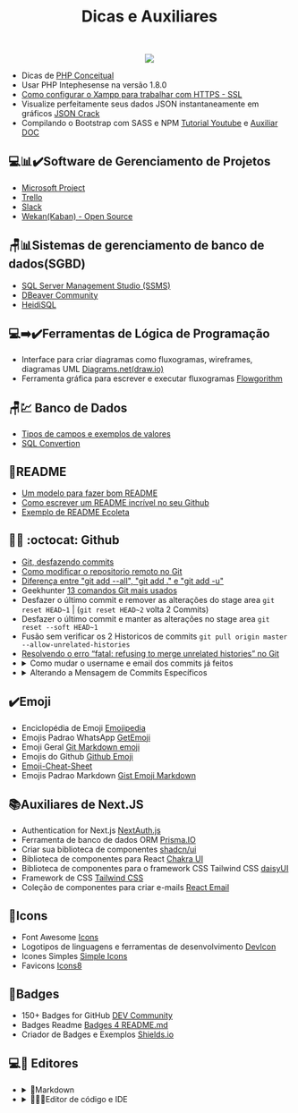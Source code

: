 <h1 align="center">Dicas e Auxiliares</h1>

<br />
<p align="center">
	<img src="https://img.shields.io/badge/-GERAL-informational" />
</p>

<ul>
	<li>Dicas de <a href="(https://github.com/maniero/SOpt/blob/master/PHP/Conceptual.md">PHP Conceitual</a></li>
	<li>Usar PHP Intephesense na versão 1.8.0</li>
	<li><a href="https://www.youtube.com/watch?v=0kvOQJj7gVk">Como configurar o Xampp para trabalhar com HTTPS - SSL</a>
	</li>
 <li>Visualize perfeitamente seus dados JSON instantaneamente em gráficos <a href="https://jsoncrack.com/editor">JSON Crack</a>
	</li>
	<li>Compilando o Bootstrap com SASS e NPM <a href="https://www.youtube.com/watch?v=VAet5wEoOWU&tk">Tutorial
			Youtube</a> e <a href="https://diegomariano.com/compilando-o-bootstrap-com-sass-e-npm/">Auxiliar DOC</a>
	</li>
</ul>

<h2>💻📊✔️Software de Gerenciamento de Projetos</h2>

<ul>
	<li><a href="https://project.microsoft.com/">Microsoft Project</a></li>
	<li><a href="https://trello.com/">Trello</a></li>
	<li><a href="https://slack.com/intl/pt-br">Slack</a></li>
	<li><a href="https://github.com/wekan/wekan">Wekan(Kaban) - Open Source</a></li>
</ul>

<h2>🪑📊Sistemas de gerenciamento de banco de dados(SGBD)</h2>

<ul>
	<li><a
			href="https://learn.microsoft.com/en-us/sql/ssms/download-sql-server-management-studio-ssms?view=sql-server-ver16">SQL
			Server Management Studio (SSMS)</a></li>
	<li><a href="https://dbeaver.io/download/">DBeaver Community</a></li>
	<li><a href="https://www.heidisql.com/download.php">HeidiSQL</a></li>
</ul>

<h2>💻➡️✔️Ferramentas de Lógica de Programação</h2>
<ul>
	<li>Interface para criar diagramas como fluxogramas, wireframes, diagramas UML <a
			href="https://app.diagrams.net/">Diagrams.net(draw.io)</a></li>
	<li>Ferramenta gráfica para escrever e executar fluxogramas <a
			href="http://www.flowgorithm.org/download/index.html">Flowgorithm</a></li>
</ul>

<h2>🪑💹 Banco de Dados</h2>
<ul>
	<li><a href="http://www.fititnt.org/off/tipos-de-campos-e-exemplos-de-valores-empresas-em-sistemas-cnpj-cep.html">Tipos
			de campos e exemplos de valores</a></li>
	<li><a href="https://www.sqlines.com/online">SQL Convertion</a></li>
</ul>

<h2>📄README</h2>
<ul>
	<li><a href="https://gist.github.com/lohhans/f8da0b147550df3f96914d3797e9fb89">Um modelo para fazer bom README</a>
	</li>
	<li><a href="https://www.alura.com.br/artigos/escrever-bom-readme">Como escrever um README incrível no seu
			Github</a></li>
	<li><a href="https://github.com/tgmarinho/README-ecoleta/blob/master/README.md">Exemplo de README Ecoleta</a></li>
</ul>

<h2>👨‍💻 :octocat: Github</h2>
<ul>
	<li><a href="https://brorlandi.github.io/git-desfazendo-commits">Git, desfazendo commits</a></li>
	<li><a href="https://wallacemaxters.com.br/blog/50/como-modificar-o-repositorio-remoto-no-git">Como modificar o
			repositorio remoto no Git</a></li>
	<li><a href="https://pt.stackoverflow.com/questions/326160/diferen%C3%A7a-entre-git-add-all-git-add-e-git-add-u">Diferença
			entre "git add --all", "git add ." e "git add -u"</a></li>
	<li>Geekhunter <a href="https://blog.geekhunter.com.br/comandos-git-mais-utilizados/#Git_add">13 comandos Git mais
			usados</a></li>
	<li>Desfazer o último commit e remover as alterações do stage area <code>git reset HEAD~1</code> |
		(<code>git reset HEAD~2</code> volta 2 Commits)</li>
	<li>Desfazer o último commit e manter as alterações no stage area <code>git reset --soft HEAD~1</code></li>
	<li>Fusão sem verificar os 2 Historicos de commits <code>git pull origin master --allow-unrelated-histories</code>
	</li>
	<li><a
			href="https://community.umbler.com/br/t/resolvendo-o-erro-fatal-refusing-to-merge-unrelated-histories-no-git/657">Resolvendo
			o erro “fatal: refusing to merge unrelated histories” no Git</a></li>
<li>
  <details>
    <summary>Como mudar o username e email dos commits já feitos</summary>
    <pre>
      <code class="language-git">
        git filter-branch --env-filter '
        EMAIL_ANTIGO="seu-email-antigo@example.com"
        NOME_CORRETO="Nome correto"
        EMAIL_CORRETO="seu-email-correto@example.com"
        if [ "$GIT_COMMITTER_EMAIL" = "$EMAIL_ANTIGO" ]
        then
        export GIT_COMMITTER_NAME="$NOME_CORRETO"
        export GIT_COMMITTER_EMAIL="$EMAIL_CORRETO"
        fi
        if [ "$GIT_AUTHOR_EMAIL" = "$EMAIL_ANTIGO" ]
        then
        export GIT_AUTHOR_NAME="$NOME_CORRETO"
        export GIT_AUTHOR_EMAIL="$EMAIL_CORRETO"
        fi
        ' --tag-name-filter cat -- --branches --tags
      </code>
    </pre>
  </details>
</li>
	<li>
		<details>
			<summary>Alterando a Mensagem de Commits Específicos</summary>
			<ul>
				<li>
					<strong>1. Utilize o comando <code>git rebase -i HEAD~n</code></strong>
					<p>Onde <code>n</code> é o número de commits a partir do HEAD que você quer incluir no rebase.</p>
					<pre><code>git rebase -i HEAD~3</code></pre>
				</li>
				<li>
					<strong>2. Escolha o Commit para Editar</strong>
					<p>Encontre o commit cuja mensagem você deseja alterar e substitua <code>pick</code> por
						<code>reword</code> (ou <code>r</code>) e Salve e feche o editor, Exemplo:
					</p>
					<pre><code>reword abc1234 Mensagem antiga
pick def5678 Outro commit
pick ghi9012 Outro commit</code></pre>
				</li>
				<li>
					<strong>3. Edite a Mensagem do Commit</strong>
					<p>O Git abrirá o editor novamente, desta vez para você editar a mensagem do commit especificado.
						Edite a mensagem conforme necessário, salve e feche o editor</p>
				</li>
				<li>
					<strong>4. Continue o Rebase</strong>
					<p>Após editar a mensagem, o rebase interativo continuará automaticamente. Se houver conflitos, você
						precisará resolvê-los antes de continuar.</p>
					<pre><code>git rebase --continue</code></pre>
				</li>
				<li>
					<strong>5. Forçar o Push para o Repositório Remoto</strong>
					<p>Após completar o rebase, você precisará forçar o push para atualizar o repositório remoto com as
						mudanças.</p>
					<pre><code>git push --force</code></pre>
				</li>
			</ul>
		</details>
	</li>

</ul>

<h2>✔️Emoji</h2>
<ul>
	<li>Enciclopédia de Emoji <a href="https://emojipedia.org/">Emojipedia</a></li>
	<li>Emojis Padrao WhatsApp <a href="https://getemoji.com/">GetEmoji</a></li>
	<li>Emoji Geral <a href="https://itinerant.tistory.com/60">Git Markdown emoji</a></li>
	<li>Emojis do Github <a href="https://github.com/StylishThemes/GitHub-Dark/wiki/Emoji">Github Emoji</a></li>
	<li><a href="https://github.com/ikatyang/emoji-cheat-sheet">Emoji-Cheat-Sheet</a></li>
	<li>Emojis Padrao Markdown <a href="https://gist.github.com/rxaviers/7360908">Gist Emoji Markdown</a></li>
</ul>

<h2>📚Auxiliares de Next.JS</h2>
<ul>
	<li>Authentication for Next.js <a href="https://next-auth.js.org/">NextAuth.js</a></li>
	<li>Ferramenta de banco de dados ORM <a href="https://www.prisma.io/">Prisma.IO</a></li>
	<li>Criar sua biblioteca de componentes <a href="https://ui.shadcn.com/">shadcn/ui</a></li>
	<li>Biblioteca de componentes para React <a href="https://chakra-ui.com/">Chakra UI</a></li>
	<li>Biblioteca de componentes para o framework CSS Tailwind CSS <a href="https://daisyui.com/">daisyUI</a></li>
	<li>Framework de CSS <a href="https://tailwindcss.com/">Tailwind CSS</a></li>
	<li>Coleção de componentes para criar e-mails <a href="https://react.email/">React Email</a></li>
</ul>

<h2>📍Icons</h2>
<ul>
	<li>Font Awesome <a href="https://fontawesome.com/icons">Icons</a></li>
	<li>Logotipos de linguagens e ferramentas de desenvolvimento <a
			href="https://github.com/devicons/devicon/tree/master/icons">DevIcon</a></li>
	<li>Icones Simples <a href="https://simpleicons.org/">Simple Icons</a></li>
	<li>Favicons <a href="https://icons8.com.br/icons/set/popular">Icons8</a></li>
</ul>

<h2>🔖Badges</h2>
<ul>
	<li>150+ Badges for GitHub <a href="https://dev.to/envoy_/150-badges-for-github-pnk">DEV Community</a></li>
	<li>Badges Readme <a href="https://github.com/alexandresanlim/Badges4-README.md-Profile">Badges 4 README.md</a></li>
	<li>Criador de Badges e Exemplos <a href="https://shields.io/">Shields.io</a></li>
</ul>

<h2>💻🧾 Editores</h2>
<ul>
	<li>
		<details>
			<summary>📌Markdown</summary>
			<ul>
				<li>Editor e Auxiliador Online de Markdown <a href="https://readme.so/pt/editor">Readme.SO</a></li>
				<li>Editor de Markdown no navegador <a href="https://stackedit.io/">StackEdit</a></li>
				<li>Editor Online <a href="https://dillinger.io/">Dillinger</a></li>
				<li>Editor de Markdown Software <a href="https://typora.io/">Typora</a></li>
			</ul>
		</details>
	</li>
	<li>
		<details>
			<summary>👨🏻‍💻Editor de código e IDE</summary>
			<ul>
				<li>IDE abrangente para desenvolvedores .NET e C++ <a
						href="https://visualstudio.microsoft.com/pt-br/vs/">Visual Studio 2022</a></li>
				<li>Editor de Código-Fonte excelente para Web <a href="https://code.visualstudio.com/">Visual Studio
						Code</a></li>
				<li>Editor de texto <a href="https://notepad-plus-plus.org/downloads/">Notepad++</a></li>
				<li>Editor de Código-Fonte Multi-Plataforma <a href="https://www.sublimetext.com/">Sublime Text</a></li>
				<li>IDE Python <a href="https://www.jetbrains.com/pt-br/pycharm/">PyCharm</a></li>
			</ul>
		</details>
	</li>
</ul>
